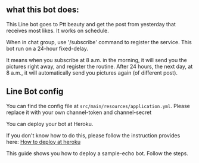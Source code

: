 ## what this bot does:
This Line bot goes to Ptt beauty and get the post from yesterday that receives most likes. It works on schedule.

When in chat group, use '/subscribe' command to register the service. This bot run on a 24-hour fixed-delay.

It means when you subscribe at 8 a.m. in the morning, it will send you the pictures right away, and register the routine.
After 24 hours, the next day, at 8 a.m., it will automatically send you pictures again (of different post).

## Line Bot config
You can find the config file at `src/main/resources/application.yml`. Please replace it with your own channel-token and channel-secret

You can deploy your bot at Heroku.

If you don't know how to do this, please follow the instruction provides here: [How to deploy at heroku](https://github.com/line/line-bot-sdk-java/tree/master/sample-spring-boot-echo) 

This guide shows you how to deploy a sample-echo bot. Follow the steps.

